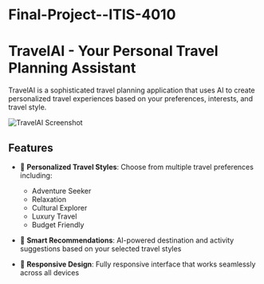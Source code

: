 # Final-Project--ITIS-4010
# TravelAI - Your Personal Travel Planning Assistant

TravelAI is a sophisticated travel planning application that uses AI to create personalized travel experiences based on your preferences, interests, and travel style.

![TravelAI Screenshot](https://images.unsplash.com/photo-1502602898657-3e91760cbb34?w=1200&h=400&fit=crop)

## Features

- 🎯 **Personalized Travel Styles**: Choose from multiple travel preferences including:
  - Adventure Seeker
  - Relaxation
  - Cultural Explorer
  - Luxury Travel
  - Budget Friendly

- 🌟 **Smart Recommendations**: AI-powered destination and activity suggestions based on your selected travel styles

- 📱 **Responsive Design**: Fully responsive interface that works seamlessly across all devices
